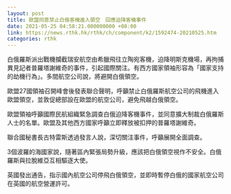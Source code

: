 ```yaml
---
layout: post
title: 歐盟同意禁止白俄客機進入領空　回應迫降客機事件
date: 2021-05-25 04:58:21.000000000 +08:00
link: https://news.rthk.hk/rthk/ch/component/k2/1592474-20210525.htm
categories: rthk
---
```


白俄羅斯派出戰機攔截瑞安航空由希臘飛往立陶宛客機，迫降明斯克機場，再拘捕異見記者普羅塔謝維奇的事件，引起國際關注。有西方國家領袖形容為「國家支持的劫機行為」。多間航空公司說，將避開白俄領空。

歐盟27國領袖召開峰會後發表聯合聲明，呼籲禁止白俄羅斯航空公司的飛機進入歐盟領空，並敦促總部設在歐盟的航空公司，避免飛越白俄領空。

歐盟領袖呼籲國際民航組織緊急調查白俄迫降客機事件，並同意擴大制裁白俄羅斯人士的名單。歐盟及其他西方國家呼籲立即釋放被扣押的普羅塔謝維奇。

聯合國秘書長古特雷斯透過發言人說，深切關注事件，呼籲展開全面調查。

3個波羅的海國家說，隨著區內緊張局勢升級，應該把白俄領空視作不安全。白俄羅斯與拉脫維亞互相驅逐大使。

英國發出通告，指示國內航空公司停飛白俄領空，並即時暫停白俄的國家航空公司在英國的航空營運許可。

